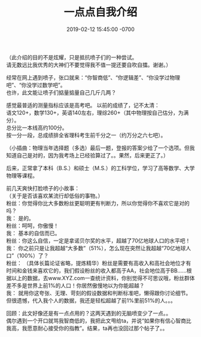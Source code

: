 ﻿---
layout: post
title:  "一点点自我介绍"
date:   2019-02-12 15:45:00 -0700
categories: reviews
---
（此介绍的目的不是炫耀，只是抵抗喷子们的一种尝试。  
请无数远比我优秀的大神们不要觉得我不值一提还要自吹自擂。谢谢。）  
  
经常在网上遇到喷子，张口就来：“你智商低”、“你逻辑差”、“你没学过物理吧”、“你没学过数学吧”。  
也许，此文能让喷子们掂量掂量自己几斤几两？  
  
感觉最普适的测量指标应该是高考吧。
以前的成绩了，记不太清：  
语文120+，数学130+，英语140左右，理综260+（其中物理按自己估分，为满分）。  
总分比一本线高约100分。  
按一分一段，总成绩排全省理科考生前千分之一（约万分之六七吧）。  
  
（小插曲：物理当年选择题（多选）最后一题，登报的答案少给了一个选项。但我知道自己是对的，因为我考场上已经验算过了。。果然，后来更正了。）  
  
后来，正常拿了本科（B.S.）和硕士（M.S.）的工科学位，学习了高等数学、大学物理等课程。  
  
前几天爽快打脸喷子的小故事：  
（关于是否该喜欢某流行却低俗的事物。）  
粉丝：你觉得你比大多数粉丝更聪明更有判断力，所以你觉得你不喜欢它是对的吗？  
我： 是的。  
粉丝：呵呵，你傲慢！  
我： 基本的自信而已。  
粉丝：你这么自信，一定是拿诺贝尔奖的水平，超越了70亿地球人口的水平吧！  
我： 你之前只是让我超越“大多数”（51%），怎么现在突然让我超越“70亿地球人口”（100%）了？  
粉丝： （具体长篇论证省略，提炼精华）粉丝是需要有高收入和高社会地位才有时间和金钱来喜欢它的，我们假设粉丝的收入都高于AA，社会地位高于BB……根据以上的数据，去www.XYZ.com一查统计资料，你别觉得不可思议哦，粉丝群体差不多是世界上前1%的人口！你居然傲慢地以为你能超越？  
我： 就用你这夸张、无理、苛刻的假设数据和判断标准吧，懒得跟你讨论细节。但很遗憾，代入我个人的数据，我还是轻松超越了前1%里前51%的人。。。  
  
  
回顾：此文好像还是有一点点用的？这两天遇到的无脑喷变少了一点。。  
偶尔遇到一个开口就骂我智商低的，我把此文甩给ta，并说“如果你有信心智商比我高，我愿意耐心接受你的指教”。结果，ta再也没回过那个帖子了。。  